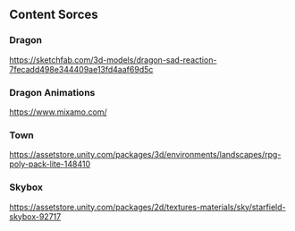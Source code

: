 ## Content Sorces

### Dragon

https://sketchfab.com/3d-models/dragon-sad-reaction-7fecadd498e344409ae13fd4aaf69d5c

### Dragon Animations

https://www.mixamo.com/

### Town

https://assetstore.unity.com/packages/3d/environments/landscapes/rpg-poly-pack-lite-148410

### Skybox

https://assetstore.unity.com/packages/2d/textures-materials/sky/starfield-skybox-92717